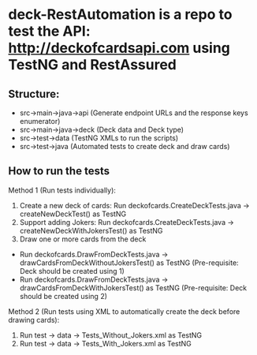 # deck-RestAutomation is a repo to test the API: http://deckofcardsapi.com using TestNG and RestAssured

Structure:
---------
- src->main->java->api (Generate endpoint URLs and the response keys enumerator)
- src->main->java->deck (Deck data and Deck type) 
- src->test->data (TestNG XMLs to run the scripts)
- src->test->java (Automated tests to create deck and draw cards)

How to run the tests
--------------------
Method 1 (Run tests individually):
1. Create a new deck of cards: Run deckofcards.CreateDeckTests.java -> createNewDeckTest() as TestNG
2. Support adding Jokers: Run deckofcards.CreateDeckTests.java -> createNewDeckWithJokersTest() as TestNG
3. Draw one or more cards from the deck
  - Run deckofcards.DrawFromDeckTests.java -> drawCardsFromDeckWithoutJokersTest() as TestNG (Pre-requisite: Deck should be created using 1)
  - Run deckofcards.DrawFromDeckTests.java -> drawCardsFromDeckWithJokersTest() as TestNG (Pre-requisite: Deck should be created using 2)
  
Method 2 (Run tests using XML to automatically create the deck before drawing cards):
1. Run test -> data -> Tests_Without_Jokers.xml as TestNG 
2. Run test -> data -> Tests_With_Jokers.xml as TestNG





